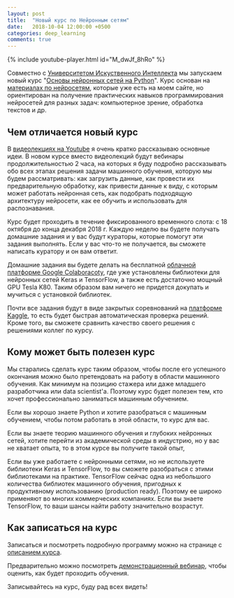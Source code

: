 ```yaml
---
layout: post
title:  "Новый курс по Нейронным сетям"
date:   2018-10-04 12:00:00 +0500
categories: deep_learning
comments: true
---
```

{% include youtube-player.html id="M_dwJf_8hRo" %}

Совместно с [Университетом Искуственного Интеллекта](https://neural-university.ru/?utm_source=andrey) мы запускаем новый курс "[Основы нейронных сетей на Python](https://neural-university.ru/neural-kurs/?utm_source=andrey)". Курс основан на [материалах по нейросетям](/courses/nnpython), которые уже есть на моем сайте, но ориентирован на получение практических навыков программирования нейросетей для разных задач: компьютерное зрение, обработка текстов и др.

## Чем отличается новый курс

В [видеолекциях на Youtube](https://www.youtube.com/playlist?list=PLtPJ9lKvJ4oiz9aaL_xcZd-x0qd8G0VN_) я очень кратко рассказываю основные идеи. В новом курсе вместо видеолекций будут вебинары продолжительностью 2 часа, на которых я буду подробно рассказывать обо всех этапах решения задачи машинного обучения, которую мы будем рассматривать: как загрузить данные, как провести их предварительную обработку, как привести данные к виду, с которым может работать нейронная сеть, как подобрать подходящую архитектуру нейросети, как ее обучить и использовать для распознавания.

<!--more-->

Курс будет проходить в течение фиксированного временного слота: с 18 октября до конца декабря 2018 г. Каждую неделю вы будете получать домашние задания и у вас будут кураторы, которые помогут эти задания выполнять. Если у вас что-то не получается, вы сможете написать куратору и он вам ответит.

Домашние задания вы будете делать на бесплатной [облачной платформе Google Colaboracoty](/deep_learning/2018/04/04/Google-Colaboratory-for-Deep-Learning.html), где уже установлены библиотеки для нейронных сетей Keras и TensorFlow, а также есть достаточно мощный GPU Tesla K80. Таким образом вам ничего не придется докупать и мучиться с установкой библиотек.

Почти все задания будут в виде закрытых соревнований на [платформе Kaggle](https://www.kaggle.com/), то есть будет быстрая автоматическая проверка решений. Кроме того, вы сможете сравнить качество своего решения с решениями коллег по курсу.

## Кому может быть полезен курс

Мы старались сделать курс таким образом, чтобы после его успешного окончания можно было претендовать на работу в области машинного обучения. Как минимум на позицию стажера или даже младшего разработчика или data scientist'a. Поэтому курс будет полезен тем, кто хочет профессионально заниматься машинным обучением.

Если вы хорошо знаете Python и хотите разобраться с машинным обучением, чтобы потом работать в этой области, то курс для вас.

Если вы знаете теорию машинного обучения и глубоких нейронных сетей, хотите перейти из академической среды в индустрию, но у вас не хватает опыта, то в этом курсе вы получите такой опыт,

Если вы уже работаете с нейронными сетями, но не используете библиотеки Keras и TensorFlow, то вы сможете разобраться с этими библиотеками на практике. TensorFlow сейчас одна из небольшого количества библиотек машинного обучения, пригодных к продуктивному использованию (production ready). Поэтому ее широко применяют во многих коммерческих компаниях. Если вы знаете TensorFlow, то ваши шансы найти работу значительно возрастут.


## Как записаться на курс

Записаться и посмотреть подробную программу можно на странице с [описанием курса](https://neural-university.ru/neural-kurs/?utm_source=andrey). 

Предварительно можно посмотреть [демонстрационный вебинар](https://neural-university.ru/?utm_source=andrey), чтобы оценить, как будет проходить обучения.

Записывайтесь на курс, буду рад всех видеть!
